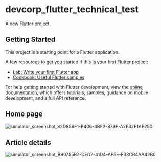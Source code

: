 # devcorp_flutter_technical_test

A new Flutter project.

## Getting Started

This project is a starting point for a Flutter application.

A few resources to get you started if this is your first Flutter project:

- [Lab: Write your first Flutter app](https://docs.flutter.dev/get-started/codelab)
- [Cookbook: Useful Flutter samples](https://docs.flutter.dev/cookbook)

For help getting started with Flutter development, view the
[online documentation](https://docs.flutter.dev/), which offers tutorials,
samples, guidance on mobile development, and a full API reference.


## Home page 
![simulator_screenshot_82D859F1-B406-4BF2-879F-A2E32F1AE250](https://user-images.githubusercontent.com/60720300/231024247-252de68f-8eda-4ead-9bb5-95f896f57a0d.png)

## Article details 
![simulator_screenshot_B90755B7-DED7-41D4-AF5E-F33CB4AA42B0](https://user-images.githubusercontent.com/60720300/231024325-f589e364-a1fc-49a9-b4bc-3a70631363e3.png)

